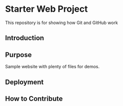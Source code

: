 # Starter Web Project
This repository is for showing how Git and GitHub work

## Introduction

## Purpose
Sample website with plenty of files for demos.

## Deployment

## How to Contribute
